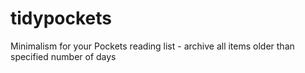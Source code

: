 # tidypockets
Minimalism for your Pockets reading list - archive all items older than specified number of days
